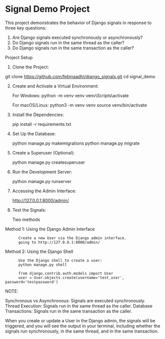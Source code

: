# Signal Demo Project

This project demonstrates the behavior of Django signals in response to three key questions:

1. Are Django signals executed synchronously or asynchronously?
2. Do Django signals run in the same thread as the caller?
3. Do Django signals run in the same transaction as the caller?


Project Setup


1. Clone the Project:

git clone https://github.com/febinaadhi/django_signals.git
cd signal_demo

2. Create and Activate a Virtual Environment:

      For Windows:
      python -m venv venv
      venv\Scripts\activate

      For macOS/Linux:
      python3 -m venv venv
      source venv/bin/activate

3. Install the Dependencies:

      pip install -r requirements.txt

4. Set Up the Database:

      python manage.py makemigrations
      python manage.py migrate

5. Create a Superuser (Optional):

      python manage.py createsuperuser

6. Run the Development Server:

      python manage.py runserver

7. Accessing the Admin Interface:

      http://127.0.0.1:8000/admin/

8. Test the Signals:

   Two methods

Method 1: Using the Django Admin Interface

          Create a new User via the Django admin interface.
          going to http://127.0.0.1:8000/admin/

Method 2: Using the Django Shell
          
          Use the Django shell to create a user:
          python manage.py shell

          from django.contrib.auth.models import User
          user = User.objects.create(username='test_user', password='testpassword')




NOTE:

Synchronous vs Asynchronous: Signals are executed synchronously.
Thread Execution: Signals run in the same thread as the caller.
Database Transactions: Signals run in the same transaction as the caller.

When you create or update a User in the Django admin, 
the signals will be triggered, and you will see the output in your terminal, 
including whether the signals run synchronously, in the same thread, and in the same transaction.
